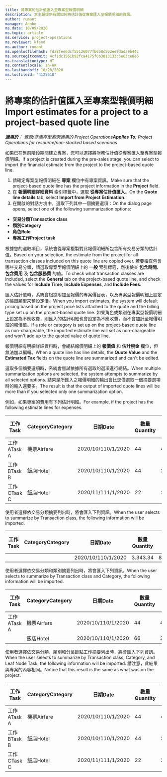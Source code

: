 ```yaml
---
title: 將專案的估計值匯入至專案型報價明細
description: 本主題提供有關如何將估計值從專案匯入至報價明細的資訊。
author: rumant
manager: Annbe
ms.date: 10/09/2020
ms.topic: article
ms.service: project-operations
ms.reviewer: kfend
ms.author: rumant
ms.openlocfilehash: fda8fee6dcf55126077fb6b8c502ee9dada9b44c
ms.sourcegitcommit: 4cf1dc1561b92fca4175f0b3813133c5e63ce8e6
ms.translationtype: HT
ms.contentlocale: zh-HK
ms.lasthandoff: 10/28/2020
ms.locfileid: "4125610"
---
```

# <a name="import-estimates-for-a-project-to-a-project-based-quote-line"></a><span data-ttu-id="0bad4-103">將專案的估計值匯入至專案型報價明細</span><span class="sxs-lookup"><span data-stu-id="0bad4-103">Import estimates for a project to a project-based quote line</span></span>

<span data-ttu-id="0bad4-104">_**適用於：** 資源/非庫存型案例適用的 Project Operations_</span><span class="sxs-lookup"><span data-stu-id="0bad4-104">_**Applies To:** Project Operations for resource/non-stocked based scenarios_</span></span>


<span data-ttu-id="0bad4-105">如果已在售前階段期間建立專案，您可以選擇將財務估計值從專案匯入至專案型報價明細。</span><span class="sxs-lookup"><span data-stu-id="0bad4-105">If a project is created during the pre-sales stage, you can select to import the financial estimate from the project to the project-based quote line.</span></span>

1. <span data-ttu-id="0bad4-106">請確定專案型報價明細在 **專案** 欄位中有專案資訊。</span><span class="sxs-lookup"><span data-stu-id="0bad4-106">Make sure that the project-based quote line has the project information in the **Project** field.</span></span>
2. <span data-ttu-id="0bad4-107">在 **報價明細詳細資料** 索引標籤中，選取 **從專案估計值匯入**。</span><span class="sxs-lookup"><span data-stu-id="0bad4-107">On the **Quote line details** tab, select **Import from Project Estimation**.</span></span>
3. <span data-ttu-id="0bad4-108">在開啟的對話方塊中，選取下列其中一個摘要選項：</span><span class="sxs-lookup"><span data-stu-id="0bad4-108">On the dialog page opens, select one of the following summarization options:</span></span>

  - <span data-ttu-id="0bad4-109">**交易分類**</span><span class="sxs-lookup"><span data-stu-id="0bad4-109">**Transaction class**</span></span>
  - <span data-ttu-id="0bad4-110">**類別**</span><span class="sxs-lookup"><span data-stu-id="0bad4-110">**Category**</span></span>
  - <span data-ttu-id="0bad4-111">**角色**</span><span class="sxs-lookup"><span data-stu-id="0bad4-111">**Role**</span></span> 
  - <span data-ttu-id="0bad4-112">**專案工作**</span><span class="sxs-lookup"><span data-stu-id="0bad4-112">**Project task**</span></span>

<span data-ttu-id="0bad4-113">根據您的選取項目，系統會從專案複製對此報價明細所包含所有交易分類的估計值。</span><span class="sxs-lookup"><span data-stu-id="0bad4-113">Based on your selection, the estimate from the project for all transaction classes included on this quote line are copied over.</span></span> <span data-ttu-id="0bad4-114">若要檢查包含哪些交易分類，請選取專案型報價明細上的 **一般** 索引標籤，然後檢查 **包含時間**、**包含費用** 及 **包含服務費** 的值。</span><span class="sxs-lookup"><span data-stu-id="0bad4-114">To check what transaction classes are included, select the **General** tab on the project-based quote line, and check the values for **Include Time**, **Include Expenses**, and **Include Fees**.</span></span>

<span data-ttu-id="0bad4-115">匯入估計值時，系統會根據附加至報價的專案價目表，以及專案型報價明細上設定的帳單類型來預設定價。</span><span class="sxs-lookup"><span data-stu-id="0bad4-115">When you import estimates, the system will default pricing based on the project price lists attached to the quote and the billing type set up on the project-based quote line.</span></span> <span data-ttu-id="0bad4-116">如果角色或類別在專案型報價明細上設定為不應收費，則匯入的估計明細也會設定為不應收費，而不會加計至報價明細的報價值。</span><span class="sxs-lookup"><span data-stu-id="0bad4-116">If a role or category is set up on the project-based quote line as non-chargeable, the imported estimate line will set as non-chargeable and won't add up to the quoted value of quote line.</span></span>

<span data-ttu-id="0bad4-117">報價明細有明細詳細資料時，會總結報價明細上的 **報價值** 和 **估計稅金** 欄位，但無法加以編輯。</span><span class="sxs-lookup"><span data-stu-id="0bad4-117">When a quote line has line details, the **Quote Value** and the **Estimated Tax** fields on the quote line are summarized and can't be edited.</span></span>

<span data-ttu-id="0bad4-118">選取多個摘要選項時，系統會嘗試依據所有選取的選項進行總結。</span><span class="sxs-lookup"><span data-stu-id="0bad4-118">When multiple summarization options are selected, the system attempts to summarize by all selected options.</span></span> <span data-ttu-id="0bad4-119">結果是所匯入之報價明細的輸出會比您僅選取一個摘要選項時的輸入還要多。</span><span class="sxs-lookup"><span data-stu-id="0bad4-119">The result is that the output of imported quote lines will be more than if you selected only one summarization option.</span></span>

<span data-ttu-id="0bad4-120">例如，如果專案的費用有下列估計明細。</span><span class="sxs-lookup"><span data-stu-id="0bad4-120">For example, if the project has the following estimate lines for expenses.</span></span>

| <span data-ttu-id="0bad4-121">工作​​</span><span class="sxs-lookup"><span data-stu-id="0bad4-121">Task</span></span> | <span data-ttu-id="0bad4-122">Category</span><span class="sxs-lookup"><span data-stu-id="0bad4-122">Category</span></span> | <span data-ttu-id="0bad4-123">日期</span><span class="sxs-lookup"><span data-stu-id="0bad4-123">Date</span></span> | <span data-ttu-id="0bad4-124">數量</span><span class="sxs-lookup"><span data-stu-id="0bad4-124">Quantity</span></span> | <span data-ttu-id="0bad4-125">單價</span><span class="sxs-lookup"><span data-stu-id="0bad4-125">Unit price</span></span> | <span data-ttu-id="0bad4-126">總數</span><span class="sxs-lookup"><span data-stu-id="0bad4-126">Amount</span></span> |
| --- | --- | --- | --- | --- | --- |
| <span data-ttu-id="0bad4-127">工作 A</span><span class="sxs-lookup"><span data-stu-id="0bad4-127">Task A</span></span> | <span data-ttu-id="0bad4-128">機票</span><span class="sxs-lookup"><span data-stu-id="0bad4-128">Airfare</span></span> | <span data-ttu-id="0bad4-129">2020/10/1</span><span class="sxs-lookup"><span data-stu-id="0bad4-129">10/1/2020</span></span> | <span data-ttu-id="0bad4-130">4</span><span class="sxs-lookup"><span data-stu-id="0bad4-130">4</span></span> | <span data-ttu-id="0bad4-131">400</span><span class="sxs-lookup"><span data-stu-id="0bad4-131">400</span></span> | <span data-ttu-id="0bad4-132">1600</span><span class="sxs-lookup"><span data-stu-id="0bad4-132">1600</span></span> |
| <span data-ttu-id="0bad4-133">工作 B</span><span class="sxs-lookup"><span data-stu-id="0bad4-133">Task B</span></span> | <span data-ttu-id="0bad4-134">飯店</span><span class="sxs-lookup"><span data-stu-id="0bad4-134">Hotel</span></span> | <span data-ttu-id="0bad4-135">2020/10/1</span><span class="sxs-lookup"><span data-stu-id="0bad4-135">10/1/2020</span></span> | <span data-ttu-id="0bad4-136">4</span><span class="sxs-lookup"><span data-stu-id="0bad4-136">4</span></span> | <span data-ttu-id="0bad4-137">200</span><span class="sxs-lookup"><span data-stu-id="0bad4-137">200</span></span> | <span data-ttu-id="0bad4-138">800</span><span class="sxs-lookup"><span data-stu-id="0bad4-138">800</span></span> |
| <span data-ttu-id="0bad4-139">工作 C</span><span class="sxs-lookup"><span data-stu-id="0bad4-139">Task C</span></span> | <span data-ttu-id="0bad4-140">飯店</span><span class="sxs-lookup"><span data-stu-id="0bad4-140">Hotel</span></span> | <span data-ttu-id="0bad4-141">2020/11/1</span><span class="sxs-lookup"><span data-stu-id="0bad4-141">11/1/2020</span></span> | <span data-ttu-id="0bad4-142">2</span><span class="sxs-lookup"><span data-stu-id="0bad4-142">2</span></span> | <span data-ttu-id="0bad4-143">200</span><span class="sxs-lookup"><span data-stu-id="0bad4-143">200</span></span> | <span data-ttu-id="0bad4-144">400</span><span class="sxs-lookup"><span data-stu-id="0bad4-144">400</span></span> |

<span data-ttu-id="0bad4-145">使用者選擇依交易分類摘要列出時，將會匯入下列資訊。</span><span class="sxs-lookup"><span data-stu-id="0bad4-145">When the user selects to summarize by Transaction class, the following information will be imported.</span></span>

| <span data-ttu-id="0bad4-146">工作​​</span><span class="sxs-lookup"><span data-stu-id="0bad4-146">Task</span></span> | <span data-ttu-id="0bad4-147">Category</span><span class="sxs-lookup"><span data-stu-id="0bad4-147">Category</span></span> | <span data-ttu-id="0bad4-148">日期</span><span class="sxs-lookup"><span data-stu-id="0bad4-148">Date</span></span> | <span data-ttu-id="0bad4-149">數量</span><span class="sxs-lookup"><span data-stu-id="0bad4-149">Quantity</span></span> | <span data-ttu-id="0bad4-150">單價</span><span class="sxs-lookup"><span data-stu-id="0bad4-150">Unit price</span></span> | <span data-ttu-id="0bad4-151">總數</span><span class="sxs-lookup"><span data-stu-id="0bad4-151">Amount</span></span> |
| --- | --- | --- | --- | --- | --- |
| | | <span data-ttu-id="0bad4-152">2020/10/1</span><span class="sxs-lookup"><span data-stu-id="0bad4-152">10/1/2020</span></span> | <span data-ttu-id="0bad4-153">3.34</span><span class="sxs-lookup"><span data-stu-id="0bad4-153">3.34</span></span> | <span data-ttu-id="0bad4-154">840</span><span class="sxs-lookup"><span data-stu-id="0bad4-154">840</span></span> | <span data-ttu-id="0bad4-155">2800</span><span class="sxs-lookup"><span data-stu-id="0bad4-155">2800</span></span> |

<span data-ttu-id="0bad4-156">使用者選擇依交易分類和類別摘要列出時，將會匯入下列資訊。</span><span class="sxs-lookup"><span data-stu-id="0bad4-156">When the user selects to summarize by Transaction class and Category, the following information will be imported.</span></span>

| <span data-ttu-id="0bad4-157">工作​​</span><span class="sxs-lookup"><span data-stu-id="0bad4-157">Task</span></span> | <span data-ttu-id="0bad4-158">Category</span><span class="sxs-lookup"><span data-stu-id="0bad4-158">Category</span></span> | <span data-ttu-id="0bad4-159">日期</span><span class="sxs-lookup"><span data-stu-id="0bad4-159">Date</span></span> | <span data-ttu-id="0bad4-160">數量</span><span class="sxs-lookup"><span data-stu-id="0bad4-160">Quantity</span></span> | <span data-ttu-id="0bad4-161">單價</span><span class="sxs-lookup"><span data-stu-id="0bad4-161">Unit price</span></span> | <span data-ttu-id="0bad4-162">總數</span><span class="sxs-lookup"><span data-stu-id="0bad4-162">Amount</span></span> |
| --- | --- | --- | --- | --- | --- |
| <span data-ttu-id="0bad4-163">工作 A</span><span class="sxs-lookup"><span data-stu-id="0bad4-163">Task A</span></span> | <span data-ttu-id="0bad4-164">機票</span><span class="sxs-lookup"><span data-stu-id="0bad4-164">Airfare</span></span> | <span data-ttu-id="0bad4-165">2020/10/1</span><span class="sxs-lookup"><span data-stu-id="0bad4-165">10/1/2020</span></span> | <span data-ttu-id="0bad4-166">4</span><span class="sxs-lookup"><span data-stu-id="0bad4-166">4</span></span> | <span data-ttu-id="0bad4-167">400</span><span class="sxs-lookup"><span data-stu-id="0bad4-167">400</span></span> | <span data-ttu-id="0bad4-168">1600</span><span class="sxs-lookup"><span data-stu-id="0bad4-168">1600</span></span> |
| | <span data-ttu-id="0bad4-169">飯店</span><span class="sxs-lookup"><span data-stu-id="0bad4-169">Hotel</span></span> | <span data-ttu-id="0bad4-170">2020/10/1</span><span class="sxs-lookup"><span data-stu-id="0bad4-170">10/1/2020</span></span> | <span data-ttu-id="0bad4-171">6</span><span class="sxs-lookup"><span data-stu-id="0bad4-171">6</span></span> | <span data-ttu-id="0bad4-172">200</span><span class="sxs-lookup"><span data-stu-id="0bad4-172">200</span></span> | <span data-ttu-id="0bad4-173">1200</span><span class="sxs-lookup"><span data-stu-id="0bad4-173">1200</span></span> |

<span data-ttu-id="0bad4-174">使用者選擇依交易分類、類別和分葉節點工作摘要列出時，將會匯入下列資訊。</span><span class="sxs-lookup"><span data-stu-id="0bad4-174">When the user selects to summarize by Transaction class, Category, and Leaf Node Task, the following information will be imported.</span></span> <span data-ttu-id="0bad4-175">請注意，此結果與專案的內容相同。</span><span class="sxs-lookup"><span data-stu-id="0bad4-175">Notice that this result is the same as what was on the project.</span></span>

| <span data-ttu-id="0bad4-176">工作​​</span><span class="sxs-lookup"><span data-stu-id="0bad4-176">Task</span></span> | <span data-ttu-id="0bad4-177">Category</span><span class="sxs-lookup"><span data-stu-id="0bad4-177">Category</span></span> | <span data-ttu-id="0bad4-178">日期</span><span class="sxs-lookup"><span data-stu-id="0bad4-178">Date</span></span> | <span data-ttu-id="0bad4-179">數量</span><span class="sxs-lookup"><span data-stu-id="0bad4-179">Quantity</span></span> | <span data-ttu-id="0bad4-180">單價</span><span class="sxs-lookup"><span data-stu-id="0bad4-180">Unit price</span></span> | <span data-ttu-id="0bad4-181">總數</span><span class="sxs-lookup"><span data-stu-id="0bad4-181">Amount</span></span> |
| --- | --- | --- | --- | --- | --- |
| <span data-ttu-id="0bad4-182">工作 A</span><span class="sxs-lookup"><span data-stu-id="0bad4-182">Task A</span></span> | <span data-ttu-id="0bad4-183">機票</span><span class="sxs-lookup"><span data-stu-id="0bad4-183">Airfare</span></span> | <span data-ttu-id="0bad4-184">2020/10/1</span><span class="sxs-lookup"><span data-stu-id="0bad4-184">10/1/2020</span></span> | <span data-ttu-id="0bad4-185">4</span><span class="sxs-lookup"><span data-stu-id="0bad4-185">4</span></span> | <span data-ttu-id="0bad4-186">400</span><span class="sxs-lookup"><span data-stu-id="0bad4-186">400</span></span> | <span data-ttu-id="0bad4-187">1600</span><span class="sxs-lookup"><span data-stu-id="0bad4-187">1600</span></span> |
| <span data-ttu-id="0bad4-188">工作 B</span><span class="sxs-lookup"><span data-stu-id="0bad4-188">Task B</span></span> | <span data-ttu-id="0bad4-189">飯店</span><span class="sxs-lookup"><span data-stu-id="0bad4-189">Hotel</span></span> | <span data-ttu-id="0bad4-190">2020/10/1</span><span class="sxs-lookup"><span data-stu-id="0bad4-190">10/1/2020</span></span> | <span data-ttu-id="0bad4-191">4</span><span class="sxs-lookup"><span data-stu-id="0bad4-191">4</span></span> | <span data-ttu-id="0bad4-192">200</span><span class="sxs-lookup"><span data-stu-id="0bad4-192">200</span></span> | <span data-ttu-id="0bad4-193">800</span><span class="sxs-lookup"><span data-stu-id="0bad4-193">800</span></span> |
| <span data-ttu-id="0bad4-194">工作 C</span><span class="sxs-lookup"><span data-stu-id="0bad4-194">Task C</span></span> | <span data-ttu-id="0bad4-195">飯店</span><span class="sxs-lookup"><span data-stu-id="0bad4-195">Hotel</span></span> | <span data-ttu-id="0bad4-196">2020/11/1</span><span class="sxs-lookup"><span data-stu-id="0bad4-196">11/1/2020</span></span> | <span data-ttu-id="0bad4-197">2</span><span class="sxs-lookup"><span data-stu-id="0bad4-197">2</span></span> | <span data-ttu-id="0bad4-198">200</span><span class="sxs-lookup"><span data-stu-id="0bad4-198">200</span></span> | <span data-ttu-id="0bad4-199">400</span><span class="sxs-lookup"><span data-stu-id="0bad4-199">400</span></span> |
